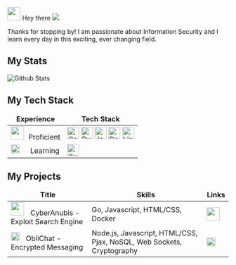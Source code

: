 <img src="https://slackmojis.com/emojis/22158-oh-hello/download" width="30"/> Hey there 
![](https://komarev.com/ghpvc/?username=wirespecter&label=Visitor)

Thanks for stopping by! I am passionate about Information Security and I learn every day in this exciting, ever changing field.

<h2>My Stats</h2>

![Github Stats](https://github-readme-stats.vercel.app/api?username=wirespecter&count_private=true&show_icons=true&include_all_commits=true)


<h2>My Tech Stack</h2>

<table>
  <thead align="center">
    <tr border: none;>
      <td><b>Experience</b></td>
      <td><b>Tech Stack</b></td>
    </tr>
  </thead>
  <tbody>
    <tr>
      <td><img src="https://emojis.slackmojis.com/emojis/images/1621492453/40491/expert.gif?1621492453" width="30" style="margin-right:10px"/>Proficient</td>
<td><a href="https://go.dev/" target="_blank"><img alt="Go" src="https://img.shields.io/badge/-Go-1cb0d5?style=flat-square&logo=go&logoColor=white" height="27"/></a>
     <a href="https://www.python.org/" target="_blank"><img alt="Python" src="https://img.shields.io/badge/-Python-4B8BBE?style=flat-square&logo=python&logoColor=white" height="27"/></a>
       <a href="https://www.javascript.com/" target="_blank"><img alt="Javascript" src="https://img.shields.io/badge/-Javascript-e78750?style=flat-square&logo=javascript&logoColor=white" height="27"/></a>
            <a href="https://www.docker.com/" target="_blank"><img alt="Docker" src="https://img.shields.io/badge/-Docker-0db7ed?style=flat-square&logo=docker&logoColor=white" height="27"/></a>
            <a href="https://www.linux.org/" target="_blank"><img alt="Linux" src="https://img.shields.io/badge/-Linux-F3CD00?style=flat-square&logo=linux&logoColor=white" height="27"/></a>
        </td>
    </tr>
    <tr>
        <td><img src="https://slackmojis.com/emojis/18436-loading/download" width="20" style="margin-right:20px"/> Learning</td>
        <td>
            <a href="https://kubernetes.io/" target="_blank"><img alt="Kubernetes" src="https://img.shields.io/badge/-Kubernetes-1c5cf7?style=flat-square&logo=kubernetes&logoColor=white" height="27"/></a>
        </td>
    </tr>
  </tbody>
</table>   

<h2>My Projects</h2>

<table>
  <thead align="center">
    <tr border: none;>
      <td><b>Title</b></td>
      <td><b>Skills</b></td>
      <td><b>Links</b></td>
    </tr>
  </thead>
  <tbody>
        <tr>
       <td><img src="https://emojis.slackmojis.com/emojis/images/1643514980/10065/evil_parrot.gif?1643514980" width="30" style="margin-right:10px"/> CyberAnubis - Exploit Search Engine</td>
       <td>Go, Javascript, HTML/CSS, Docker</td>
       <td><a href="https://www.cyberanubis.com/" target="_blank"><img src="https://img.icons8.com/stickers/344/domain.png" width="30"/></a>
       </td>
    </tr>
    <tr>
       <td><img src="https://emojis.slackmojis.com/emojis/images/1643510948/51530/chatting.gif?1643510948" width="20" style="margin-right:10px"/> ObliChat - Encrypted Messaging</td>
       <td>Node.js, Javascript, HTML/CSS, Pjax, NoSQL, Web Sockets, Cryptography</td>
       <td><a href="https://github.com/wirespecter/oblichat" target="_blank"><img src="https://img.icons8.com/stickers/344/github.png" width="20"/></a>
       </td>
    </tr>	
  </tbody>
</table>
